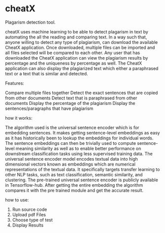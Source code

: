# cheatX
Plagarism detection tool.

cheatX uses machine learning to be able to detect plagarism in text by automating the all
the reading and comparing text. In a way such that, anyone willing to detect any type of
plagiarism, can download the available CheatX application. Once downloaded, multiple files
can be imported and all files selected will be compared to each other. Any user that has
downloaded the CheatX application can view the plagiarism results by percentage and the
uniqueness by percentage as well. The CheatX application can also display the plagiarized
text which either a paraphrased text or a text that is similar and detected.


Features:

Compare multiple files together
Detect the exact sentences that are copied from other documents 
Detect text that is paraphrased from other documents
Display the percentage of the plagiarism
Display the sentences/paragraphs that have plagiarism


how it works:

The algorithm used is the universal sentence encoder which is for embedding sentences. It
makes getting sentence-level embeddings as easy as it has historically been to lookup the
embeddings for individual words. The sentence embeddings can then be trivially used to
compute sentence-level meaning similarity as well as to enable better performance on
downstream classification tasks using less supervised training data. The universal sentence
encoder model encodes textual data into high dimensional vectors known as embeddings
which are numerical representations of the textual data. It specifically targets transfer
learning to other NLP tasks, such as text classification, semantic similarity, and clustering.
The pre-trained universal sentence encoder is publicly available in Tensorflow-hub. After
getting the entire embedding the algorithm compares it with the pre trained module and get
the accurate result.

how to use:
1) Run source code
2) Upload pdf Files 
3) Choose type of test
4) Display Results
